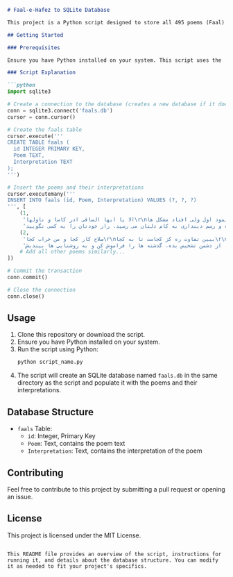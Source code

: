 ```markdown
# Faal-e-Hafez to SQLite Database

This project is a Python script designed to store all 495 poems (Faal) of Hafez along with their interpretations into an SQLite database. The script uses the `sqlite3` module to manage the database operations. Below is a brief explanation of the script and its functionality.

## Getting Started

### Prerequisites

Ensure you have Python installed on your system. This script uses the `sqlite3` module, which is included with the standard Python distribution, so no additional installations are required.

### Script Explanation

```python
import sqlite3

# Create a connection to the database (creates a new database if it doesn't exist)
conn = sqlite3.connect('faals.db')
cursor = conn.cursor()

# Create the faals table
cursor.execute('''
CREATE TABLE faals (
  id INTEGER PRIMARY KEY,
  Poem TEXT,
  Interpretation TEXT
);
''')

# Insert the poems and their interpretations
cursor.executemany('''
INSERT INTO faals (id, Poem, Interpretation) VALUES (?, ?, ?)
''', [
    (1,
     'الا یا ایها الساقی ادر کاسا و ناولها\r\nکه عشق آسان نمود اول ولی افتاد مشکل ها\r\nبه بوی نافه ای کاخر صبا زان طره بگشاید\r\nز تاب جعد مشکینش چه خون افتاد در دل ها\r\nمرا در منزل جانان چه امن عیش چون هر دم\r\nجرس فریاد می دارد که بربندید محمل ها\r\nبه می سجاده رنگین کن گرت پیر مغان گوید\r\nکه سالک بی خبر نبود ز راه و رسم منزل ها\r\nشب تاریک و بیم موج و گردابی چنین هایل\r\nکجا دانند حال ما سبکباران ساحل ها\r\nهمه کارم ز خود کامی به بدنامی کشید آخر\r\nنهان کی ماند آن رازی کز او سازند محفل ها\r\nحضوری گر همی خواهی از او غایب مشو حافظ\r\nمتی ما تلق من تهوی دع الدنیا و اهملها',
     'مشکلات تان بزودی حل خواهد شد و شما به نیت خودتان خواهید رسید. بعد از تاریکی و غم، روشنایی در انتظار شماست. خودتان را برای کاری که می خواهید انجام دهید آماده سازید. با توکل به حق و راه و رسم دینداری به کام دلتان می رسید. راز خودتان را به کسی نگویید. '),
    (2,
     'صلاح کار کجا و من خراب کجا\r\nببین تفاوت ره کز کجاست تا به کجا\r\nدلم ز صومعه بگرفت و خرقه سالوس\r\nکجاست دیر مغان و شراب ناب کجا\r\nچه نسبت است به رندی صلاح و تقوا را\r\nسماع وعظ کجا نغمه رباب کجا\r\nز روی دوست دل دشمنان چه دریابد\r\nچراغ مرده کجا شمع آفتاب کجا\r\nچو کحل بینش ما خاک آستان شماست\r\nکجا رویم بفرما از این جناب کجا\r\nمبین به سیب زنخدان که چاه در راه است\r\nکجا همی روی ای دل بدین شتاب کجا\r\nبشد که یاد خوشش باد روزگار وصال\r\nخود آن کرشمه کجا رفت و آن عتاب کجا\r\nقرار و خواب ز حافظ طمع مدار ای دوست\r\nقرار چیست صبوری کدام و خواب کجا',
     'رشته ی کار از دستتان رها شده، برای رسیدن به هدف خواب و رویا را کنار بگذار و تقوی پیشه کن. عجله و شتاب نداشته باش، صبور باش، روزگار وصل نزدیک است. دوست را از دشمن تشخیص بده، گذشته ها را فراموش کن و به روشنایی ها بیندیش. '),
    # Add all other poems similarly...
])

# Commit the transaction
conn.commit()

# Close the connection
conn.close()
```

## Usage

1. Clone this repository or download the script.
2. Ensure you have Python installed on your system.
3. Run the script using Python:
   ```bash
   python script_name.py
   ```
4. The script will create an SQLite database named `faals.db` in the same directory as the script and populate it with the poems and their interpretations.

## Database Structure

- `faals` Table:
  - `id`: Integer, Primary Key
  - `Poem`: Text, contains the poem text
  - `Interpretation`: Text, contains the interpretation of the poem

## Contributing

Feel free to contribute to this project by submitting a pull request or opening an issue.

## License

This project is licensed under the MIT License.
```

This README file provides an overview of the script, instructions for running it, and details about the database structure. You can modify it as needed to fit your project's specifics.

